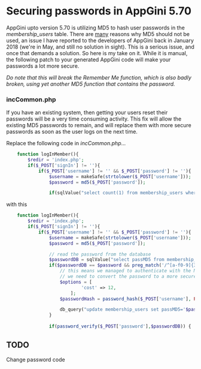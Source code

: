 # Securing passwords in AppGini 5.70
AppGini upto version 5.70 is utilizing MD5 to hash user passwords in the _membership_users_ table.  There are [many](https://en.wikipedia.org/wiki/MD5#Overview_of_security_issues) reasons why MD5 should not be used, an issue I have reported to the developers of AppGini back in January 2018 (we're in May, and still no solution in sight).  This is a serious issue, and once that demands a solution.  So here is my take on it.  While it is manual, the following patch to your generated AppGini code will make your passwords a lot more secure.

*Do note that this will break the _Remember Me_ function, which is also badly broken, using yet another MD5 function that contains the password.*

### incCommon.php
If you have an existing system, then getting your users reset their passwords will be a very time consuming activity.  This fix will allow the existing MD5 passwords to remain, and will replace them with more secure passwords as soon as the user logs on the next time.

Replace the following code in *incCommon.php*...
```php
	function logInMember(){
		$redir = 'index.php';
		if($_POST['signIn'] != ''){
			if($_POST['username'] != '' && $_POST['password'] != ''){
				$username = makeSafe(strtolower($_POST['username']));
				$password = md5($_POST['password']);

				if(sqlValue("select count(1) from membership_users where lcase(memberID)='$username' and passMD5='$password' and isApproved=1 and isBanned=0")==1){
```
with this
```php
	function logInMember(){
		$redir = 'index.php';
		if($_POST['signIn'] != ''){
			if($_POST['username'] != '' && $_POST['password'] != ''){
				$username = makeSafe(strtolower($_POST['username']));
				$password = md5($_POST['password']);

				// read the password from the database
				$passwordDB = sqlValue("select passMD5 from membership_users where lcase(memberID)='$username' and isApproved=1 and isBanned=0");
				if($passwordDB == $password && preg_match('/^[a-f0-9]{32}$/i', $passwordDB)) {
					// this means we managed to authenticate with the MD5 password
					// we need to convert the password to a more secure hashing algorithm
					$options = [
			    			'cost' => 12,
		    			];
					$passwordHash = password_hash($_POST['username'], PASSWORD_BCRYPT, $options);

					db_query("update membership_users set passMD5='$passwordHash' where lcase(memberID)='$username' and isApproved=1 and isBanned=0");
				}
				
				if(password_verify($_POST['password'],$passwordDB)) {
```

## TODO
Change password code
